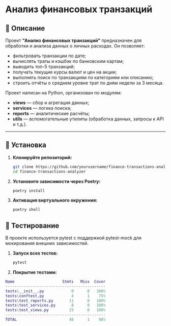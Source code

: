 # Анализ финансовых транзакций

## 📌 Описание

Проект **"Анализ финансовых транзакций"** предназначен для обработки и анализа данных о личных расходах. Он позволяет:

- фильтровать транзакции по дате;
- вычислять траты и кэшбэк по банковским картам;
- выводить топ-5 транзакций;
- получать текущие курсы валют и цен на акции;
- выполнять поиск по транзакциям по категориям или описанию;
- строить отчёты о среднем уровне трат по дням недели за 3 месяца.

Проект написан на Python, организован по модулям:
- **views** — сбор и агрегация данных;
- **services** — логика поиска;
- **reports** — аналитические расчёты;
- **utils** — вспомогательные утилиты (обработка данных, запросы к API и т.д.).

---

## 🚀 Установка

1. **Клонируйте репозиторий:**
   ```bash
   git clone https://github.com/yourusername/finance-transactions-analyzer.git
   cd finance-transactions-analyzer
2. **Установите зависимости через Poetry:**
    ```bash 
   poetry install
3. **Активация виртуального окружения:**
    ```bash
   poetry shell
   
## 🧪 Тестирование

В проекте используется pytest с поддержкой pytest-mock для мокирования внешних зависимостей.

1. **Запуск всех тестов:**
    ```bash
   pytest
2. **Покрытие тестами:**

```matlab
Name                     Stmts   Miss  Cover
--------------------------------------------
tests\__init__.py            0      0   100%
tests\conftest.py            4      1    75%
tests\test_reports.py       11      0   100%
tests\test_services.py       8      0   100%
tests\test_views.py         25      0   100%
--------------------------------------------
TOTAL                       48      1    98%
